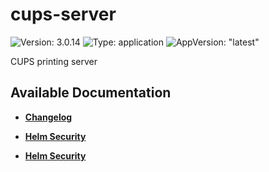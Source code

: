 # cups-server

![Version: 3.0.14](https://img.shields.io/badge/Version-3.0.14-informational?style=flat-square) ![Type: application](https://img.shields.io/badge/Type-application-informational?style=flat-square) ![AppVersion: "latest"](https://img.shields.io/badge/AppVersion-"latest"-informational?style=flat-square)

CUPS printing server

## Available Documentation

- [**Changelog**](CHANGELOG)

- [**Helm Security**](container-security)

- [**Helm Security**](helm-security)

